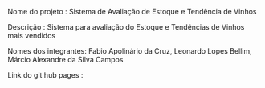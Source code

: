 Nome do projeto : Sistema de Avaliação de Estoque e Tendência de Vinhos

Descrição : Sistema para avaliação do Estoque e Tendências de Vinhos mais vendidos

Nomes dos integrantes: Fabio Apolinário da Cruz, Leonardo Lopes Bellim, Márcio Alexandre da Silva Campos

Link do git hub pages :

